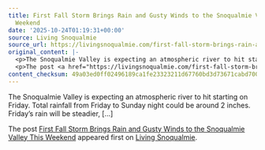 ```yaml
---
title: First Fall Storm Brings Rain and Gusty Winds to the Snoqualmie Valley This
  Weekend
date: '2025-10-24T01:19:31+00:00'
source: Living Snoqualmie
source_url: https://livingsnoqualmie.com/first-fall-storm-brings-rain-and-gusty-winds-to-the-snoqualmie-valley-this-weekend/?utm_source=rss&utm_medium=rss&utm_campaign=first-fall-storm-brings-rain-and-gusty-winds-to-the-snoqualmie-valley-this-weekend
original_content: |-
  <p>The Snoqualmie Valley is expecting an atmospheric river to hit starting on Friday. Total rainfall from Friday to Sunday night could be around 2 inches. Friday&#8217;s rain will be steadier, [&#8230;]</p>
  <p>The post <a href="https://livingsnoqualmie.com/first-fall-storm-brings-rain-and-gusty-winds-to-the-snoqualmie-valley-this-weekend/">First Fall Storm Brings Rain and Gusty Winds to the Snoqualmie Valley This Weekend</a> appeared first on <a href="https://livingsnoqualmie.com">Living Snoqualmie</a>.</p>
content_checksum: 49a03ed0ff02496189ca1fe23323211d67760bd3d73671cabd700f3400a30935
---
```


The Snoqualmie Valley is expecting an atmospheric river to hit starting on Friday. Total rainfall from Friday to Sunday night could be around 2 inches. Friday’s rain will be steadier, […]

The post [First Fall Storm Brings Rain and Gusty Winds to the Snoqualmie Valley This Weekend](https://livingsnoqualmie.com/first-fall-storm-brings-rain-and-gusty-winds-to-the-snoqualmie-valley-this-weekend/) appeared first on [Living Snoqualmie](https://livingsnoqualmie.com).

